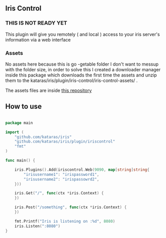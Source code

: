 ## Iris Control

### THIS IS NOT READY YET

This plugin will give you remotely ( and local ) access to your iris server's information via a web interface


### Assets
No assets here because this is go -getable folder I don't want to messup with the folder size, in order to solve this
I created a downloader manager inside this package which downloads the first time the assets and unzip them to the kataras/iris/plugin/iris-control/iris-control-assets/ .



The assets files are inside [this repository](https://github.com/iris-contrib/iris-control-assets)


## How to use

```go

package main

import (
	"github.com/kataras/iris"
	"github.com/kataras/iris/plugin/iriscontrol"
    "fmt"
)

func main() {

	iris.Plugins().Add(iriscontrol.Web(9090, map[string]string{
		"irisusername1": "irispassword1",
		"irisusername2": "irispassowrd2",
	}))

	iris.Get("/", func(ctx *iris.Context) {
	})

	iris.Post("/something", func(ctx *iris.Context) {
	})

	fmt.Printf("Iris is listening on :%d", 8080)
	iris.Listen(":8080")
}



```
